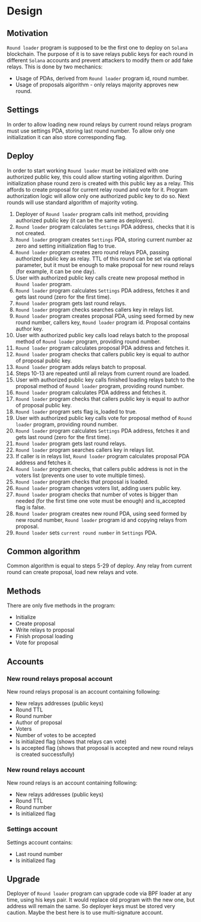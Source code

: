 # Design

## Motivation

`Round loader` program is supposed to be the first one to deploy on `Solana` blockchain. The purpose of it is to save
relays public keys for each round in different `Solana` accounts and prevent attackers to modify them or add fake relays. 
This is done by two mechanics: 
* Usage of PDAs, derived from `Round loader` program id, round number.
* Usage of proposals algorithm - only relays majority approves new round. 

## Settings

In order to allow loading new round relays by current round relays program must use settings PDA, storing last
round number.
To allow only one initialization it can also store corresponding flag.

## Deploy

In order to start working `Round loader` must be initialized with one authorized public key, this could allow starting voting 
algorithm. During initialization phase round zero is created with this public key as a relay. This affords to create
proposal for current relay round and vote for it. Program authorization logic will allow only one authorized public 
key to do so. Next rounds will use standard algorithm of majority voting.

1. Deployer of `Round loader` program calls init method, providing authorized public key (it can be the same as deployers).
2. `Round loader` program calculates `Settings` PDA address, checks that it is not created.
3. `Round loader` program creates `Settings` PDA, storing current number az zero and setting initialization flag to true.
4. `Round loader` program creates zero round relays PDA, passing authorized public key as relay. TTL of this round can 
be set via optional parameter, but it must be enough to make proposal for new round relays (for example, it can be one day).
5. User with authorized public key calls create new proposal method in `Round loader` program.
6. `Round loader` program calculates `Settings` PDA address, fetches it and gets last round (zero for the first time). 
7. `Round loader` program gets last round relays. 
8. `Round loader` program checks searches callers key in relays list.
9. `Round loader` program creates proposal PDA, using seed formed by new round number, callers key, `Round loader` program id.
Proposal contains author key.
10. User with authorized public key calls load relays batch to the proposal method of `Round loader` program, providing round number.
11. `Round loader` program calculates proposal PDA address and fetches it.
12. `Round loader` program checks that callers public key is equal to author of proposal public key.
13. `Round loader` program adds relays batch to proposal.
14. Steps 10-13 are repeated until all relays from current round are loaded.
15. User with authorized public key calls finished loading relays batch to the proposal method of `Round loader` program, providing round number.
16. `Round loader` program calculates PDA address and fetches it.
17. `Round loader` program checks that callers public key is equal to author of proposal public key.
18. `Round loader` program sets flag is_loaded to true.
19. User with authorized public key calls vote for proposal method of `Round loader` program, providing round number.
20. `Round loader` program calculates `Settings` PDA address, fetches it and gets last round (zero for the first time).
21. `Round loader` program gets last round relays.
22. `Round loader` program searches callers key in relays list.
23. If caller is in relays list, `Round loader` program calculates proposal PDA address and fetches it.
24. `Round loader` program checks, that callers public address is not in the voters list (prevents one user to vote multiple times).
25. `Round loader` program checks that proposal is loaded.
26. `Round loader` program changes voters list, adding users public key.
27. `Round loader` program checks that number of votes is bigger than needed (for the first time one vote must be enough) and
is_accepted flag is false.
28. `Round loader` program creates new round PDA, using seed formed by new round number, `Round loader` program id and copying
relays from proposal.
29. `Round loader` sets `current round number` in `Settings` PDA.

## Common algorithm

Common algorithm is equal to steps 5-29 of deploy. Any relay from current round can create proposal, load new relays and vote.

## Methods

There are only five methods in the program:

* Initialize
* Create proposal
* Write relays to proposal
* Finish proposal loading
* Vote for proposal

## Accounts

### New round relays proposal account

New round relays proposal is an account containing following:
* New relays addresses (public keys)
* Round TTL
* Round number
* Author of proposal
* Voters
* Number of votes to be accepted
* Is initialized flag (shows that relays can vote)
* Is accepted flag (shows that proposal is accepted and new round relays is created successfully)

### New round relays account

New round relays is an account containing following:
* New relays addresses (public keys)
* Round TTL
* Round number
* Is initialized flag

### Settings account

Settings account contains:
* Last round number
* Is initialized flag

## Upgrade

Deployer of `Round loader` program can upgrade code via BPF loader at any time, using his keys pair. It would replace
old program with the new one, but address will remain the same. So deployer keys must be stored very caution. Maybe
the best here is to use multi-signature account.
